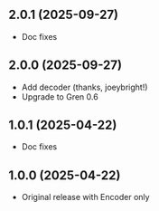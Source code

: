 ## 2.0.1 (2025-09-27)

* Doc fixes

## 2.0.0 (2025-09-27)

* Add decoder (thanks, joeybright!)
* Upgrade to Gren 0.6

## 1.0.1 (2025-04-22)

* Doc fixes

## 1.0.0 (2025-04-22)

* Original release with Encoder only
